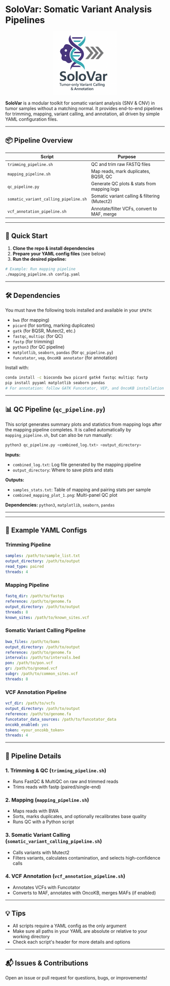
# SoloVar: Somatic Variant Analysis Pipelines

<p align="center">
	<img src=".ignore/SV.png" alt="SoloVar Logo" width="200"/>
</p>

**SoloVar** is a modular toolkit for somatic variant analysis (SNV & CNV) in tumor samples without a matching normal. It provides end-to-end pipelines for trimming, mapping, variant calling, and annotation, all driven by simple YAML configuration files.

---

## 📦 Pipeline Overview

| Script                          | Purpose                                      |
|----------------------------------|----------------------------------------------|
| `trimming_pipeline.sh`           | QC and trim raw FASTQ files                  |
| `mapping_pipeline.sh`            | Map reads, mark duplicates, BQSR, QC         |
| `qc_pipeline.py`                 | Generate QC plots & stats from mapping logs  |
| `somatic_variant_calling_pipeline.sh` | Somatic variant calling & filtering (Mutect2) |
| `vcf_annotation_pipeline.sh`     | Annotate/filter VCFs, convert to MAF, merge  |

---

## 🚀 Quick Start

1. **Clone the repo & install dependencies**
2. **Prepare your YAML config files** (see below)
3. **Run the desired pipeline:**

```bash
# Example: Run mapping pipeline
./mapping_pipeline.sh config.yaml
```

---

## 🛠️ Dependencies


You must have the following tools installed and available in your `$PATH`:

- `bwa` (for mapping)
- `picard` (for sorting, marking duplicates)
- `gatk` (for BQSR, Mutect2, etc.)
- `fastqc`, `multiqc` (for QC)
- `fastp` (for trimming)
- `python3` (for QC pipeline)
- `matplotlib`, `seaborn`, `pandas` (for `qc_pipeline.py`)
- `funcotator`, `vep`, `OncoKB annotator` (for annotation)

Install with:
```bash
conda install -c bioconda bwa picard gatk4 fastqc multiqc fastp
pip install pyyaml matplotlib seaborn pandas
# For annotation: follow GATK Funcotator, VEP, and OncoKB installation guides
```
---

## 📊 QC Pipeline (`qc_pipeline.py`)

This script generates summary plots and statistics from mapping logs after the mapping pipeline completes. It is called automatically by `mapping_pipeline.sh`, but can also be run manually:

```bash
python3 qc_pipeline.py <combined_log.txt> <output_directory>
```

**Inputs:**
- `combined_log.txt`: Log file generated by the mapping pipeline
- `output_directory`: Where to save plots and stats

**Outputs:**
- `samples_stats.txt`: Table of mapping and pairing stats per sample
- `combined_mapping_plot_1.png`: Multi-panel QC plot

**Dependencies:** `python3`, `matplotlib`, `seaborn`, `pandas`

---

---

## 📝 Example YAML Configs

### Trimming Pipeline
```yaml
samples: /path/to/sample_list.txt
output_directory: /path/to/output
read_type: paired
threads: 4
```

### Mapping Pipeline
```yaml
fastq_dir: /path/to/fastqs
reference: /path/to/genome.fa
output_directory: /path/to/output
threads: 8
known_sites: /path/to/known_sites.vcf
```

### Somatic Variant Calling Pipeline
```yaml
bwa_files: /path/to/bams
output_directory: /path/to/output
reference: /path/to/genome.fa
intervals: /path/to/intervals.bed
pon: /path/to/pon.vcf
gr: /path/to/gnomad.vcf
subgr: /path/to/common_sites.vcf
threads: 8
```

### VCF Annotation Pipeline
```yaml
vcf_dir: /path/to/vcfs
output_directory: /path/to/output
reference: /path/to/genome.fa
funcotator_data_sources: /path/to/funcotator_data
oncokb_enabled: yes
token: <your_oncokb_token>
threads: 4
```

---

## 📖 Pipeline Details

### 1. Trimming & QC (`trimming_pipeline.sh`)
- Runs FastQC & MultiQC on raw and trimmed reads
- Trims reads with fastp (paired/single-end)

### 2. Mapping (`mapping_pipeline.sh`)
- Maps reads with BWA
- Sorts, marks duplicates, and optionally recalibrates base quality
- Runs QC with a Python script

### 3. Somatic Variant Calling (`somatic_variant_calling_pipeline.sh`)
- Calls variants with Mutect2
- Filters variants, calculates contamination, and selects high-confidence calls

### 4. VCF Annotation (`vcf_annotation_pipeline.sh`)
- Annotates VCFs with Funcotator
- Converts to MAF, annotates with OncoKB, merges MAFs (if enabled)

---

## 💡 Tips
- All scripts require a YAML config as the only argument
- Make sure all paths in your YAML are absolute or relative to your working directory
- Check each script's header for more details and options

---

## 📬 Issues & Contributions
Open an issue or pull request for questions, bugs, or improvements!